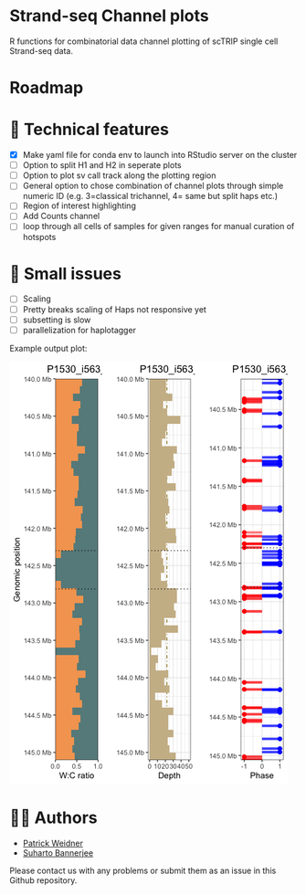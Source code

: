 # Strand-seq Channel plots
R functions for combinatorial data channel plotting of scTRIP single cell Strand-seq data.

# Roadmap

# 📕 Technical features
- [x] Make yaml file for conda env to launch into RStudio server on the cluster
- [ ] Option to split H1 and H2 in seperate plots
- [ ] Option to plot sv call track along the plotting region
- [ ] General option to chose combination of channel plots through simple numeric ID (e.g. 3=classical trichannel, 4= same but split haps etc.)
- [ ] Region of interest highlighting
- [ ] Add Counts channel
- [ ] loop through all cells of samples for given ranges for manual curation of hotspots

# 🛑 Small issues

- [ ] Scaling
- [ ] Pretty breaks scaling of Haps not responsive yet
- [ ] subsetting is slow
- [ ] parallelization for haplotagger

Example output plot:

![trichannelplot](tri_channel_plot.png)

# 💂‍♂️ Authors
- [Patrick Weidner](https://github.com/pweidner)
- [Suharto Bannerjee](https://github.com/suhartobanerjee)

Please contact us with any problems or submit them as an issue in this Github repository.
